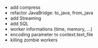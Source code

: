 - add compress
- refactor JavaBridge: to_java, from_java
- add Streaming
- add SQL
- worker informations (time, memory, ...)
- encoding parameter to context.text_file
- killing zombie workers
